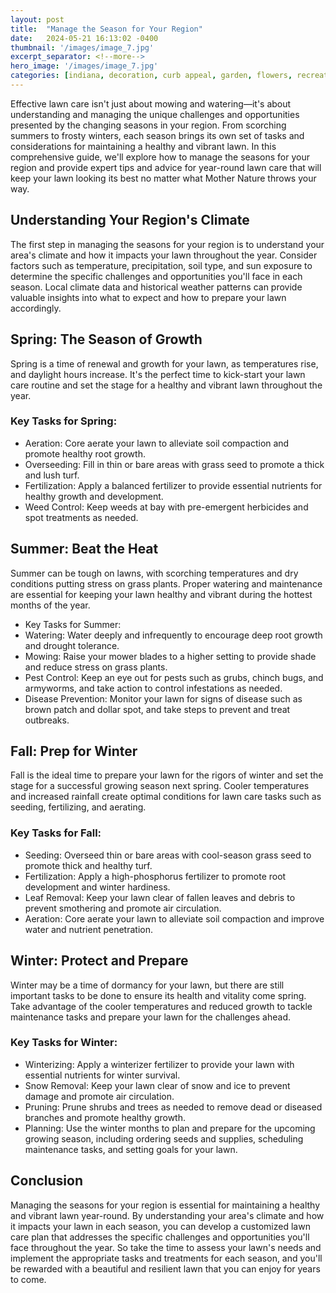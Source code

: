 ```yaml
---
layout: post
title:  "Manage the Season for Your Region"
date:   2024-05-21 16:13:02 -0400
thumbnail: '/images/image_7.jpg'
excerpt_separator: <!--more-->
hero_image: '/images/image_7.jpg'
categories: [indiana, decoration, curb appeal, garden, flowers, recreation]
---
```

Effective lawn care isn't just about mowing and watering—it's about understanding and managing the unique challenges and opportunities presented by the changing seasons in your region. <!--more-->From scorching summers to frosty winters, each season brings its own set of tasks and considerations for maintaining a healthy and vibrant lawn. In this comprehensive guide, we'll explore how to manage the seasons for your region and provide expert tips and advice for year-round lawn care that will keep your lawn looking its best no matter what Mother Nature throws your way.

## Understanding Your Region's Climate
The first step in managing the seasons for your region is to understand your area's climate and how it impacts your lawn throughout the year. Consider factors such as temperature, precipitation, soil type, and sun exposure to determine the specific challenges and opportunities you'll face in each season. Local climate data and historical weather patterns can provide valuable insights into what to expect and how to prepare your lawn accordingly.

## Spring: The Season of Growth
Spring is a time of renewal and growth for your lawn, as temperatures rise, and daylight hours increase. It's the perfect time to kick-start your lawn care routine and set the stage for a healthy and vibrant lawn throughout the year.
### Key Tasks for Spring:
* Aeration: Core aerate your lawn to alleviate soil compaction and promote healthy root growth.
* Overseeding: Fill in thin or bare areas with grass seed to promote a thick and lush turf.
* Fertilization: Apply a balanced fertilizer to provide essential nutrients for healthy growth and development.
* Weed Control: Keep weeds at bay with pre-emergent herbicides and spot treatments as needed.

## Summer: Beat the Heat
Summer can be tough on lawns, with scorching temperatures and dry conditions putting stress on grass plants. Proper watering and maintenance are essential for keeping your lawn healthy and vibrant during the hottest months of the year.
* Key Tasks for Summer:
* Watering: Water deeply and infrequently to encourage deep root growth and drought tolerance.
* Mowing: Raise your mower blades to a higher setting to provide shade and reduce stress on grass plants.
* Pest Control: Keep an eye out for pests such as grubs, chinch bugs, and armyworms, and take action to control infestations as needed.
* Disease Prevention: Monitor your lawn for signs of disease such as brown patch and dollar spot, and take steps to prevent and treat outbreaks.

## Fall: Prep for Winter
Fall is the ideal time to prepare your lawn for the rigors of winter and set the stage for a successful growing season next spring. Cooler temperatures and increased rainfall create optimal conditions for lawn care tasks such as seeding, fertilizing, and aerating.
### Key Tasks for Fall:
* Seeding: Overseed thin or bare areas with cool-season grass seed to promote thick and healthy turf.
* Fertilization: Apply a high-phosphorus fertilizer to promote root development and winter hardiness.
* Leaf Removal: Keep your lawn clear of fallen leaves and debris to prevent smothering and promote air circulation.
* Aeration: Core aerate your lawn to alleviate soil compaction and improve water and nutrient penetration.

## Winter: Protect and Prepare
Winter may be a time of dormancy for your lawn, but there are still important tasks to be done to ensure its health and vitality come spring. Take advantage of the cooler temperatures and reduced growth to tackle maintenance tasks and prepare your lawn for the challenges ahead.
### Key Tasks for Winter:
* Winterizing: Apply a winterizer fertilizer to provide your lawn with essential nutrients for winter survival.
* Snow Removal: Keep your lawn clear of snow and ice to prevent damage and promote air circulation.
* Pruning: Prune shrubs and trees as needed to remove dead or diseased branches and promote healthy growth.
* Planning: Use the winter months to plan and prepare for the upcoming growing season, including ordering seeds and supplies, scheduling maintenance tasks, and setting goals for your lawn.

## Conclusion
Managing the seasons for your region is essential for maintaining a healthy and vibrant lawn year-round. By understanding your area's climate and how it impacts your lawn in each season, you can develop a customized lawn care plan that addresses the specific challenges and opportunities you'll face throughout the year. So take the time to assess your lawn's needs and implement the appropriate tasks and treatments for each season, and you'll be rewarded with a beautiful and resilient lawn that you can enjoy for years to come.
